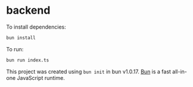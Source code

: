 # backend

To install dependencies:

```bash
bun install
```

To run:

```bash
bun run index.ts
```

This project was created using `bun init` in bun v1.0.17. [Bun](https://bun.sh) is a fast all-in-one JavaScript runtime.
